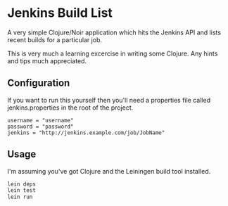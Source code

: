 # Jenkins Build List

A very simple Clojure/Noir application which hits the Jenkins API and
lists recent builds for a particular job.

This is very much a learning excercise in writing some Clojure. Any
hints and tips much appreciated.

## Configuration

If you want to run this yourself then you'll need a properties file
called jenkins.properties in the root of the project.

```
username = "username"
password = "password"
jenkins = "http://jenkins.example.com/job/JobName"
```

## Usage

I'm assuming you've got Clojure and the Leiningen build tool installed.

```bash
lein deps
lein test
lein run
```
